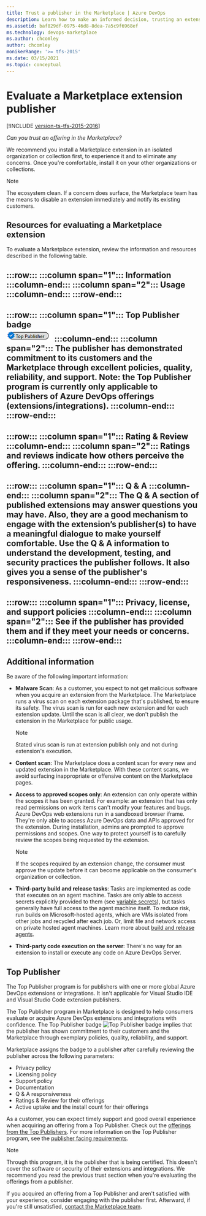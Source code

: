 ```yaml
---
title: Trust a publisher in the Marketplace | Azure DevOps
description: Learn how to make an informed decision, trusting an extension or publisher in the Marketplace
ms.assetid: baf829df-0975-46d8-8dea-7a5c9f6968ef
ms.technology: devops-marketplace
ms.author: chcomley
author: chcomley
monikerRange: '>= tfs-2015'
ms.date: 03/15/2021
ms.topic: conceptual
---
```


# Evaluate a Marketplace extension publisher 

[!INCLUDE [version-ts-tfs-2015-2016](../includes/version-ts-tfs-2015-2016.md)]

*Can you trust an offering in the Marketplace?*


We recommend you install a Marketplace extension in an isolated organization or collection first, to experience it and to eliminate any concerns. Once you're comfortable, install it on your other organizations or collections. 

> [!NOTE]  
> The ecosystem clean. If a concern does surface, the Marketplace team has the means to disable an extension immediately and notify its existing customers. 

## Resources for evaluating a Marketplace extension

To evaluate a Marketplace extension, review the information and resources described in the following table.  

:::row:::
   :::column span="1":::
      **Information** 
   :::column-end:::
   :::column span="2":::
      **Usage**
   :::column-end:::
:::row-end:::
---
:::row:::
   :::column span="1":::
      **Top Publisher badge**  
      ![Top Publisher badge.](media/top-publisher-badge.png) 
   :::column-end:::
   :::column span="2":::
      The publisher has demonstrated commitment to its customers and the Marketplace through excellent policies, quality, reliability, and support. Note: the Top Publisher program is currently only applicable to publishers of Azure DevOps offerings (extensions/integrations).
   :::column-end:::
:::row-end:::
---
:::row:::
   :::column span="1":::
      **Rating & Review**
   :::column-end:::
   :::column span="2":::
      Ratings and reviews indicate how others perceive the offering.
   :::column-end:::
:::row-end:::
---
:::row:::
   :::column span="1":::
      **Q & A**
   :::column-end:::
   :::column span="2":::
      The Q & A section of published extensions may answer questions you may have. Also, they are a good mechanism to engage with the extension’s publisher(s) to have a meaningful dialogue to make yourself comfortable. Use the Q & A information to understand the development, testing, and security practices the publisher follows. It also gives you a sense of the publisher's responsiveness. 
   :::column-end:::
:::row-end:::
---
:::row:::
   :::column span="1":::
      **Privacy, license, and support policies**
   :::column-end:::
   :::column span="2":::
      See if the publisher has provided them and if they meet your needs or concerns.
   :::column-end:::
:::row-end:::
---

## Additional information

Be aware of the following important information:

- **Malware Scan**: As a customer, you expect to not get malicious software when you acquire an extension from the Marketplace. The Marketplace runs a virus scan on each extension package that's published, to ensure its safety. The virus scan is run for each new extension and for each extension update. Until the scan is all clear, we don't publish the extension in the Marketplace for public usage. 
	> [!NOTE]  
	> Stated virus scan is run at extension publish only and not during extension's execution.  

- **Content scan**: The Marketplace does a content scan for every new and updated extension in the Marketplace. With these content scans, we avoid surfacing inappropriate or offensive content on the Marketplace pages.  

- **Access to approved scopes only**: An extension can only operate within the scopes it has been granted. For example: an extension that has only read permissions on work items can't modify your features and bugs. Azure DevOps web extensions run in a sandboxed browser iframe. They're only able to access Azure DevOps data and APIs approved for the extension. During installation, admins are  prompted to approve permissions and scopes. One way to protect yourself is to carefully review the scopes being requested by the extension.  
	> [!NOTE]  
	> If the scopes required by an extension change, the consumer must approve the update before it can become applicable on the consumer's organization or collection.  

- **Third-party build and release tasks**: Tasks are implemented as code that executes on an agent machine. Tasks are only able to access secrets explicitly provided to them (see [variable secrets](../pipelines/process/variables.md?tabs=yaml%252cbatch#secret-variables)), but tasks generally have full access to the agent machine itself. To reduce risk, run builds on Microsoft-hosted agents, which are VMs  isolated from other jobs and recycled after each job. Or, limit file and network access on private hosted agent machines. Learn more about [build and release agents](../pipelines/agents/agents.md?view=azure-devops&preserve-view=true#microsoft-hosted-agents).  

- **Third-party code execution on the server**: There's no way for an extension to install or execute any code on Azure DevOps Server.

## Top Publisher

The Top Publisher program is for publishers with one or more global Azure DevOps extensions or integrations. It isn't applicable for Visual Studio IDE and Visual Studio Code extension publishers.

The Top Publisher program in Marketplace is designed to help consumers evaluate or acquire Azure DevOps extensions and integrations with confidence. The Top Publisher badge <img src="../extend/publish/media/top-publisher.png" alt="Top Publisher badge" width="25"/> implies that the publisher has shown commitment to their customers and the Marketplace through exemplary policies, quality, reliability, and support.

Marketplace assigns the badge to a publisher after carefully reviewing the publisher across the following parameters:

* Privacy policy
* Licensing policy
* Support policy
* Documentation
* Q & A responsiveness
* Ratings & Review for their offerings
* Active uptake and the install count for their offerings

As a customer, you can expect timely support and good overall experience when acquiring an offering from a Top Publisher. Check out the [offerings from the Top Publishers](https://marketplace.visualstudio.com/search?target=AzureDevOps&certified=certifiedpublishers).
For more information on the Top Publisher program, see the [publisher facing requirements](../extend/publish/publicize.md).

> [!NOTE]
> Through this program, it is the publisher that is being certified. This doesn't cover the software or security of their extensions and integrations. We recommend you read the previous trust section when you're evaluating the offerings from a publisher.

If you acquired an offering from a Top Publisher and aren't satisfied with your experience, consider engaging with the publisher first. Afterward, if you're still unsatisfied, [contact the Marketplace team](/vsts/marketplace/marketplace-billing-qa).